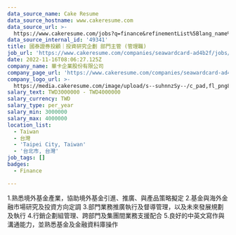 ```yaml
---
data_source_name: Cake Resume
data_source_hostname: www.cakeresume.com
data_source_url: >-
  https://www.cakeresume.com/jobs?q=finance&refinementList%5Blang_name%5D%5B0%5D=English&refinementList%5Bsalary_type%5D=per_year&range%5Bsalary_range%5D%5Bmin%5D=1000000&page=3
data_source_internal_id: '49341'
title: 國泰證券投顧｜投資研究企劃 部門主管 (管理職)
job_url: 'https://www.cakeresume.com/companies/seawardcard-ad4b2f/jobs/264402'
date: 2022-11-16T08:06:27.125Z
company_name: 華卡企業股份有限公司
company_page_url: 'https://www.cakeresume.com/companies/seawardcard-ad4b2f'
company_logo_url: >-
  https://media.cakeresume.com/image/upload/s--suhnnzSy--/c_pad,fl_png8,h_200,w_200/v1655084033/v1kxveiliwnvvr4deoon.png
salary_text: TWD3000000 - TWD4000000
salary_currency: TWD
salary_type: per_year
salary_min: 3000000
salary_max: 4000000
location_list:
  - Taiwan
  - 台灣
  - 'Taipei City, Taiwan'
  - '台北市, 台灣'
job_tags: []
badges:
  - Finance

---
```


1.熟悉境外基金產業，協助境外基金引進、推廣、與產品策略擬定 2.基金與海外金融市場研究及投資方向定調 3.部門業務推廣執行及督導管理，以及未來發展規劃及執行 4.行銷企劃組管理、跨部門及集團間業務支援配合 5.良好的中英文寫作與溝通能力，並熟悉基金及金融資料庫操作